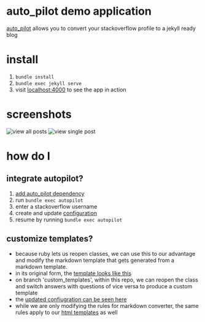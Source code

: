 # auto_pilot demo application

[auto_pilot](http://www.github.com/lfender6445/auto_pilot) allows you to convert your stackoverflow profile to a jekyll ready blog

# install

1. `bundle install`
2. `bundle exec jekyll serve`
3. visit [localhost:4000](http://localhost:4000) to see the app in action

# screenshots
![view all posts](http://i.imgur.com/S6z3NjI.png)
![view single post](http://i.imgur.com/6LZsDEH.png)

# how do I

## integrate autopilot?

1. [add auto_pilot dependency](https://github.com/lfender6445/auto_pilot_demo/blob/master/Gemfile#L7)
2. run `bundle exec autopilot`
3. enter a stackoverflow username
4. create and update [configuration](https://github.com/lfender6445/auto_pilot_demo/blob/master/auto_pilot_config.rb)
5. resume by running `bundle exec autopilot`

## customize templates?
- because ruby lets us reopen classes, we can use this to our advantage and modify the markdown template that gets generated from a markdown template.
- in its original form, the [template looks like this](https://github.com/lfender6445/auto_pilot/blob/master/lib/auto_pilot/markdown_converter.rb#L25)
- on branch 'custom_templates', within this repo, we can reopen the class and switch answers with questions of vice versa to produce a custom template
- the [updated confiugration can be seen here](https://github.com/lfender6445/auto_pilot_demo/blob/custom_templates/auto_pilot_config.rb#L21)
- while we are only modifying the rules for markdown converter, the same rules apply to our [html templates](https://github.com/lfender6445/auto_pilot/blob/master/lib/auto_pilot/html_converter.rb#L27) as well
